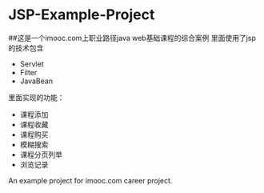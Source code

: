 # JSP-Example-Project
##这是一个imooc.com上职业路径java web基础课程的综合案例
里面使用了jsp的技术包含
- Servlet
- Filter
- JavaBean

里面实现的功能：
- 课程添加
- 课程收藏
- 课程购买
- 模糊搜索
- 课程分页列举
- 浏览记录

An example project for imooc.com career project. 

